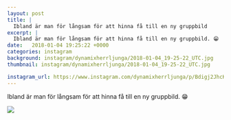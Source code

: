 ```yaml
---
layout: post
title: |
  Ibland är man för långsam för att hinna få till en ny gruppbild
excerpt: |
  Ibland är man för långsam för att hinna få till en ny gruppbild. 😁
date:   2018-01-04 19:25:22 +0000
categories: instagram
background: instagram/dynamixherrljunga/2018-01-04_19-25-22_UTC.jpg
thumbnail: instagram/dynamixherrljunga/2018-01-04_19-25-22_UTC.jpg

instagram_url: https://www.instagram.com/dynamixherrljunga/p/Bdigj2JhcK5
---
```

Ibland är man för långsam för att hinna få till en ny gruppbild. 😁



<img src='{{ site.baseurl }}/instagram/dynamixherrljunga/2018-01-04_19-25-22_UTC.jpg' class='img-fluid' />
